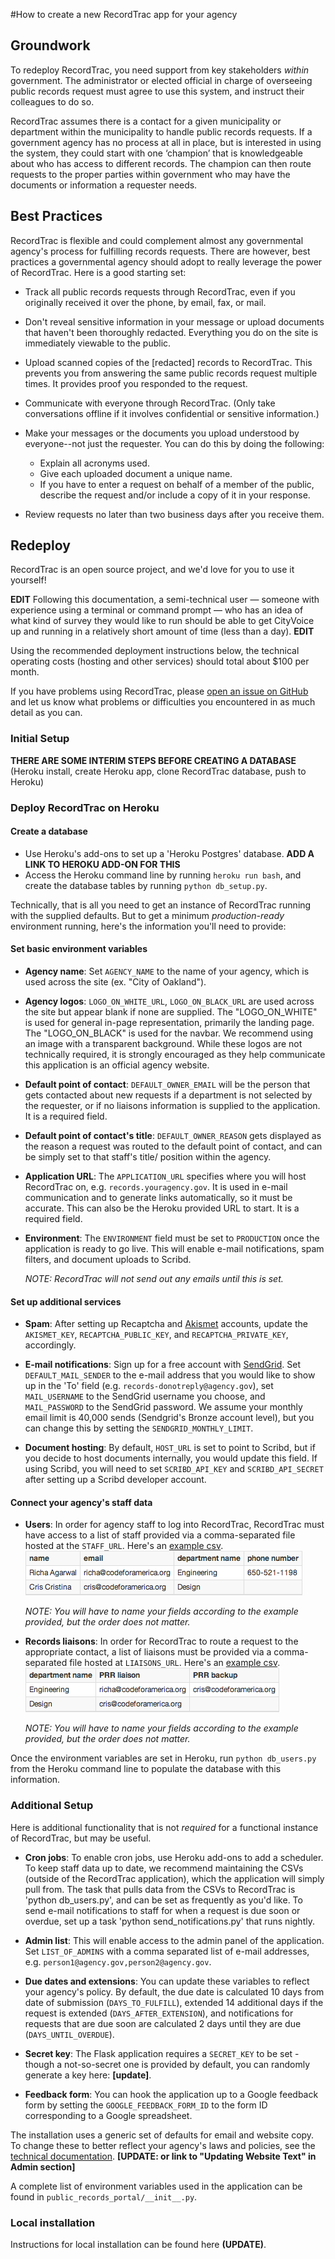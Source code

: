 #How to create a new RecordTrac app for your agency 


## Groundwork
To redeploy RecordTrac, you need support from key stakeholders _within_ government. The administrator or elected official in charge of overseeing public records request must agree to use this system, and instruct their colleagues to do so. 

RecordTrac assumes there is a contact for a given municipality or department within the municipality to handle public records requests. If a government agency has no process at all in place, but is interested in using the system, they could start with one ‘champion’ that is knowledgeable about who has access to different records. The champion can then route requests to the proper parties within government who may have the documents or information a requester needs. 

## Best Practices
RecordTrac is flexible and could complement almost any governmental agency's process for fulfilling records requests. There are however, best practices a governmental agency should adopt to really leverage the power of RecordTrac. Here is a good starting set:

* Track all public records requests through RecordTrac, even if you originally received it over the phone, by email, fax, or mail. 

* Don't reveal sensitive information in your message or upload documents that haven't been thoroughly redacted. Everything you do on the site is immediately viewable to the public.

* Upload scanned copies of the [redacted] records to RecordTrac. This prevents you from answering the same public records request multiple times. It provides proof you responded to the request.

* Communicate with everyone through RecordTrac. (Only take conversations offline if it involves confidential or sensitive information.) 

* Make your messages or the documents you upload understood by everyone--not just the requester. You can do this by doing the following:
	* Explain all acronyms used.
	* Give each uploaded document a unique name.  
	* If you have to enter a request on behalf of a member of the public, describe the request and/or include a copy of it in your response.  

* Review requests no later than two business days after you receive them.

## Redeploy
RecordTrac is an open source project, and we'd love for you to use it yourself!

**EDIT**  Following this documentation, a semi-technical user — someone with experience using a terminal or command prompt — who has an idea of what kind of survey they would like to run should be able to get CityVoice up and running in a relatively short amount of time (less than a day).  **EDIT** 

Using the recommended deployment instructions below, the technical operating costs (hosting and other services) should total about $100 per month.  

If you have problems using RecordTrac, please [open an issue on GitHub](https://github.com/codeforamerica/recordtrac/issues) and let us know what problems or difficulties you encountered in as much detail as you can.

### Initial Setup

**THERE ARE SOME INTERIM STEPS BEFORE CREATING A DATABASE** (Heroku install, create Heroku app, clone RecordTrac database, push to Heroku)

### Deploy RecordTrac on Heroku

#### Create a database
* Use Heroku's add-ons to set up a 'Heroku Postgres' database. **ADD A LINK TO HEROKU ADD-ON FOR THIS**
* Access the Heroku command line by running `heroku run bash`, and create the database tables by running `python db_setup.py`. 

Technically, that is all you need to get an instance of RecordTrac running with the supplied defaults. But to get a minimum *production-ready* environment running, here's the information you'll need to provide:

#### Set basic environment variables

* **Agency name**: 
Set `AGENCY_NAME` to the name of your agency, which is used across the site (ex. "City of Oakland").

* **Agency logos**: 
`LOGO_ON_WHITE_URL`, `LOGO_ON_BLACK_URL` are used across the site but appear blank if none are supplied. The "LOGO_ON_WHITE" is used for general in-page representation, primarily the landing page.  The "LOGO_ON_BLACK" is used for the navbar.  We recommend using an image with a transparent background.  While these logos are not technically required, it is strongly encouraged as they help communicate this application is an official agency website.  

* **Default point of contact**:
`DEFAULT_OWNER_EMAIL` will be the person that gets contacted about new requests if a department is not selected by the requester, or if no liaisons information is supplied to the application. It is a required field.

* **Default point of contact's title**:
`DEFAULT_OWNER_REASON` gets displayed as the reason a request was routed to the default point of contact, and can be simply set to that staff's title/ position within the agency.

* **Application URL**:
The `APPLICATION_URL` specifies where you will host RecordTrac on, e.g. `records.youragency.gov`. It is used in e-mail communication and to generate links automatically, so it must be accurate. This can also be the Heroku provided URL to start. It is a required field.

* **Environment**:
The `ENVIRONMENT` field must be set to `PRODUCTION` once the application is ready to go live. This will enable e-mail notifications, spam filters, and document uploads to Scribd.

	*NOTE: RecordTrac will not send out any emails until this is set.* 


#### Set up additional services
* **Spam**:
After setting up Recaptcha and [Akismet](http://akismet.com/plans/) accounts, update the `AKISMET_KEY`, `RECAPTCHA_PUBLIC_KEY`, and `RECAPTCHA_PRIVATE_KEY`, accordingly.

* **E-mail notifications**:
Sign up for a free account with [SendGrid](https://sendgrid.com/user/signup). Set `DEFAULT_MAIL_SENDER` to the e-mail address that you would like to show up in the 'To' field (e.g. `records-donotreply@agency.gov`), set `MAIL_USERNAME` to the SendGrid username you choose, and `MAIL_PASSWORD` to the SendGrid password. We assume your monthly email limit is 40,000 sends (Sendgrid's Bronze account level), but you can change this by setting the `SENDGRID_MONTHLY_LIMIT`.

* **Document hosting**:
By default, `HOST_URL` is set to point to Scribd, but if you decide to host documents internally, you would update this field. If using Scribd, you will need to set `SCRIBD_API_KEY` and `SCRIBD_API_SECRET` after setting up a Scribd developer account.

#### Connect your agency's staff data
* **Users**:
In order for agency staff to log into RecordTrac, RecordTrac must have access to a list of staff provided via a comma-separated file hosted at the `STAFF_URL`. Here's an [example csv](https://github.com/codeforamerica/recordtrac/blob/master/public_records_portal/static/examples/staff.csv). ![Staff csv](/readme/images/staff-csv.png "staff csv")

	*NOTE: You will have to name your fields according to the example provided, but the order does not matter.*

* **Records liaisons**:
In order for RecordTrac to route a request to the appropriate contact, a list of liaisons must be provided via a comma-separated file hosted at `LIAISONS_URL`. Here's an [example csv](https://github.com/codeforamerica/recordtrac/blob/master/public_records_portal/static/examples/liaisons.csv). ![Liaisons csv](/readme/images/liaisons-csv.png "liaisons csv")

	*NOTE: You will have to name your fields according to the example provided, but the order does not matter.*

 Once the environment variables are set in Heroku, run `python db_users.py` from the Heroku command line to populate the database with this information.


### Additional Setup 

Here is additional functionality that is not *required* for a functional instance of RecordTrac, but may be useful.

* **Cron jobs**:
To enable cron jobs, use Heroku add-ons to add a scheduler.
To keep staff data up to date, we recommend maintaining the CSVs (outside of the RecordTrac application), which the application will simply pull from. The task that pulls data from the CSVs to RecordTrac is 'python db_users.py', and can be set as frequently as you'd like. To send e-mail notifications to staff for when a request is due soon or overdue, set up a task 'python send_notifications.py' that runs nightly.

* **Admin list**:
This will enable access to the admin panel of the application. Set `LIST_OF_ADMINS` with a comma separated list of e-mail addresses, e.g. `person1@agency.gov,person2@agency.gov`.  

* **Due dates and extensions**:
You can update these variables to reflect your agency's policy. By default, the due date is calculated 10 days from date of submission (`DAYS_TO_FULFILL`), extended 14 additional days if the request is extended (`DAYS_AFTER_EXTENSION`), and notifications for requests that are due soon are calculated 2 days until they are due (`DAYS_UNTIL_OVERDUE`).

* **Secret key**:
The Flask application requires a `SECRET_KEY` to be set - though a not-so-secret one is provided by default, you can randomly generate a key here: **[update]**.

* **Feedback form**:
You can hook the application up to a Google feedback form by setting the `GOOGLE_FEEDBACK_FORM_ID` to the form ID corresponding to a Google spreadsheet. 


The installation uses a generic set of defaults for email and website copy.  To change these to better reflect your agency's laws and policies, see the [technical documentation](/readme/readme/recordtrac_readme.md). **[UPDATE: or link to "Updating Website Text" in Admin section]**

A complete list of environment variables used in the application can be found in `public_records_portal/__init__.py`.

### Local installation

Instructions for local installation can be found here **(UPDATE)**.




<!-- [![Build Status](https://travis-ci.org/codeforamerica/public-records.png?branch=master)](https://travis-ci.org/codeforamerica/public-records) -->